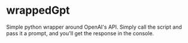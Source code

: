 # wrappedGpt
Simple python wrapper around OpenAI's API. 
Simply call the script and pass it a prompt, and you'll get the response in the console.
